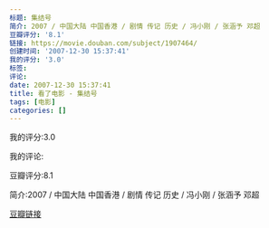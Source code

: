 ```yaml
---
标题: 集结号
简介: 2007 / 中国大陆 中国香港 / 剧情 传记 历史 / 冯小刚 / 张涵予 邓超
豆瓣评分: '8.1'
链接: https://movie.douban.com/subject/1907464/
创建时间: '2007-12-30 15:37:41'
我的评分: '3.0'
标签:
评论:
date: 2007-12-30 15:37:41
title: 看了电影 - 集结号
tags: [电影]
categories: []
---
```


我的评分:3.0

我的评论:

豆瓣评分:8.1

简介:2007 / 中国大陆 中国香港 / 剧情 传记 历史 / 冯小刚 / 张涵予 邓超

[豆瓣链接](https://movie.douban.com/subject/1907464/)

